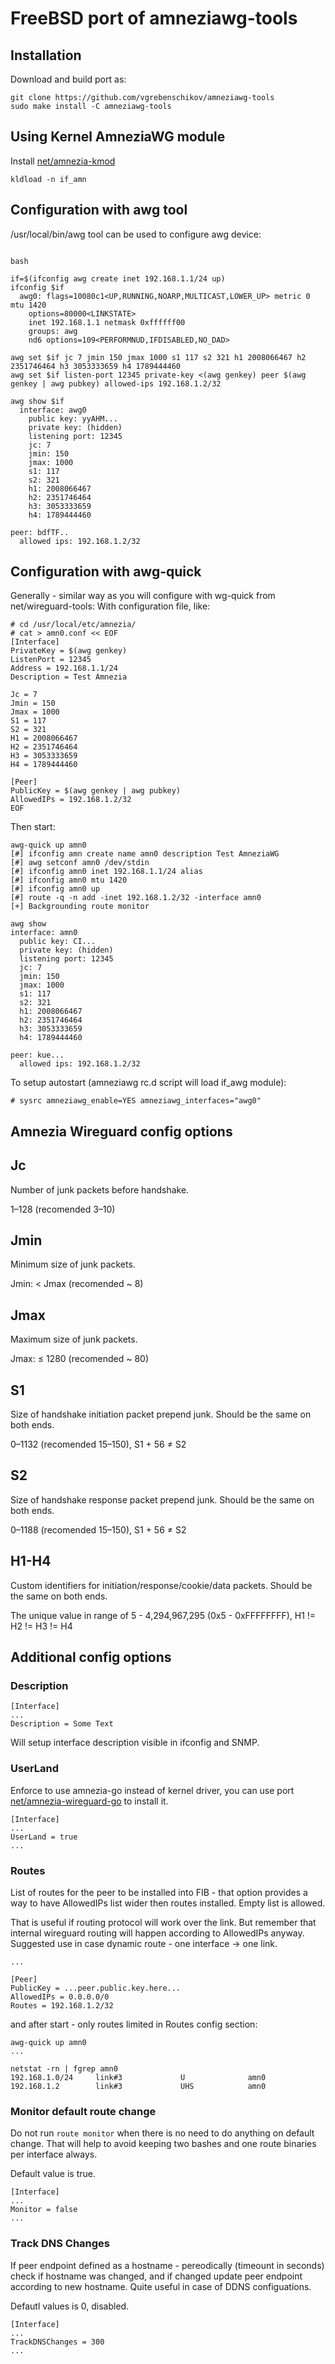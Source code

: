 # FreeBSD port of amneziawg-tools

## Installation

Download and build port as:

```shell
git clone https://github.com/vgrebenschikov/amneziawg-tools
sudo make install -C amneziawg-tools
```

## Using Kernel AmneziaWG module

Install [net/amnezia-kmod](https://github.com/freebsd/freebsd-ports/tree/main/net/amnezia-kmod)

```shell
kldload -n if_amn
```

## Configuration with awg tool

/usr/local/bin/awg tool can be used to configure awg device:

```shell

bash

if=$(ifconfig awg create inet 192.168.1.1/24 up)
ifconfig $if
  awg0: flags=10080c1<UP,RUNNING,NOARP,MULTICAST,LOWER_UP> metric 0 mtu 1420
	options=80000<LINKSTATE>
	inet 192.168.1.1 netmask 0xffffff00
	groups: awg
	nd6 options=109<PERFORMNUD,IFDISABLED,NO_DAD>

awg set $if jc 7 jmin 150 jmax 1000 s1 117 s2 321 h1 2008066467 h2 2351746464 h3 3053333659 h4 1789444460
awg set $if listen-port 12345 private-key <(awg genkey) peer $(awg genkey | awg pubkey) allowed-ips 192.168.1.2/32

awg show $if
  interface: awg0
    public key: yyAHM...
    private key: (hidden)
    listening port: 12345
    jc: 7
    jmin: 150
    jmax: 1000
    s1: 117
    s2: 321
    h1: 2008066467
    h2: 2351746464
    h3: 3053333659
    h4: 1789444460

peer: bdfTF..
  allowed ips: 192.168.1.2/32
```

## Configuration with awg-quick

Generally - similar way as you will configure with wg-quick from net/wireguard-tools:
With configuration file, like:

```shell
# cd /usr/local/etc/amnezia/
# cat > amn0.conf << EOF
[Interface]
PrivateKey = $(awg genkey)
ListenPort = 12345
Address = 192.168.1.1/24
Description = Test Amnezia

Jc = 7
Jmin = 150
Jmax = 1000
S1 = 117
S2 = 321
H1 = 2008066467
H2 = 2351746464
H3 = 3053333659
H4 = 1789444460

[Peer]
PublicKey = $(awg genkey | awg pubkey)
AllowedIPs = 192.168.1.2/32
EOF
```

Then start:

```shell
awg-quick up amn0
[#] ifconfig amn create name amn0 description Test AmneziaWG
[#] awg setconf amn0 /dev/stdin
[#] ifconfig amn0 inet 192.168.1.1/24 alias
[#] ifconfig amn0 mtu 1420
[#] ifconfig amn0 up
[#] route -q -n add -inet 192.168.1.2/32 -interface amn0
[+] Backgrounding route monitor

awg show
interface: amn0
  public key: CI...
  private key: (hidden)
  listening port: 12345
  jc: 7
  jmin: 150
  jmax: 1000
  s1: 117
  s2: 321
  h1: 2008066467
  h2: 2351746464
  h3: 3053333659
  h4: 1789444460

peer: kue...
  allowed ips: 192.168.1.2/32
```

To setup autostart (amneziawg rc.d script will load if_awg module):

```shell
# sysrc amneziawg_enable=YES amneziawg_interfaces="awg0"
```

## Amnezia Wireguard config options

## Jc

Number of junk packets before handshake.

1–128 (recomended 3–10)

## Jmin

Minimum size of junk packets.

Jmin: < Jmax (recomended ~ 8)

## Jmax

Maximum size of junk packets.

Jmax: ≤ 1280 (recomended ~ 80)

## S1

Size of handshake initiation packet prepend junk. Should be the same on both ends.

0–1132 (recomended 15–150), S1 + 56 ≠ S2

## S2

Size of handshake response packet prepend junk. Should be the same on both ends.

0–1188 (recomended 15–150), S1 + 56 ≠ S2

## H1-H4

Custom identifiers for initiation/response/cookie/data packets. Should be the same on both ends.

The unique value in range of 5 - 4,294,967,295 (0x5 - 0xFFFFFFFF), H1 != H2 != H3 != H4

## Additional config options

### Description

```config
[Interface]
...
Description = Some Text
```

Will setup interface description visible in ifconfig and SNMP.

### UserLand

Enforce to use amnezia-go instead of kernel driver, you can use port
[net/amnezia-wireguard-go](https://github.com/vgrebenschikov/amnezia-wireguard-go) to install it.

```config
[Interface]
...
UserLand = true
...
```

### Routes

List of routes for the peer to be installed into FIB - that option provides a way to have AllowedIPs list wider then routes installed. Empty list is allowed.

That is useful if routing protocol will work over the link. 
But remember that internal wireguard routing will happen according to AllowedIPs anyway.
Suggested use in case dynamic route - one interface -> one link.

```config
...

[Peer]
PublicKey = ...peer.public.key.here...
AllowedIPs = 0.0.0.0/0
Routes = 192.168.1.2/32
```

and after start - only routes limited in Routes config section:

```shell
awg-quick up amn0
...

netstat -rn | fgrep amn0
192.168.1.0/24     link#3             U              amn0
192.168.1.2        link#3             UHS            amn0
```

### Monitor default route change

Do not run `route monitor` when there is no need to do anything on default
change. That will help to avoid keeping two bashes and one route binaries
per interface always.

Default value is true.

```config
[Interface]
...
Monitor = false
...
```

### Track DNS Changes

If peer endpoint defined as a hostname - pereodically (timeount in seconds)
check if hostname was changed, and if changed update peer endpoint according
to new hostname. Quite useful in case of DDNS configuations.

Defautl values is 0, disabled.

```config
[Interface]
...
TrackDNSChanges = 300
...
```
